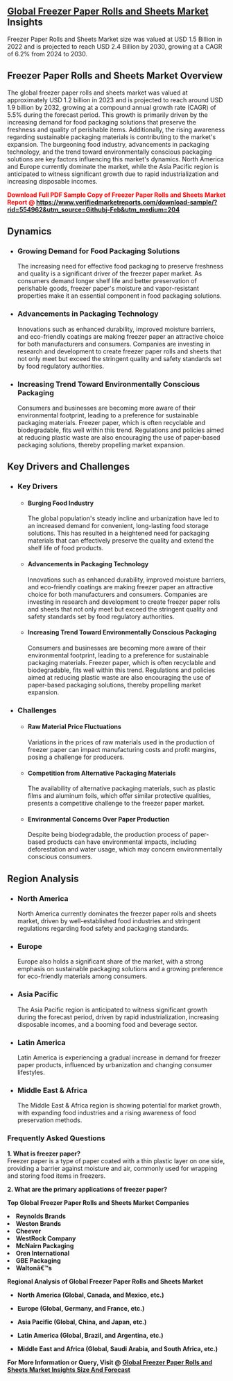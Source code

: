<h2><a href="https://www.verifiedmarketreports.com/download-sample/?rid=554962&amp;utm_source=Githubj&amp;utm_medium=204" target="_blank">Global Freezer Paper Rolls and Sheets Market</a> Insights</h2><p>Freezer Paper Rolls and Sheets Market size was valued at USD 1.5 Billion in 2022 and is projected to reach USD 2.4 Billion by 2030, growing at a CAGR of 6.2% from 2024 to 2030.</p><p> <h2>Freezer Paper Rolls and Sheets Market Overview</h2> <p>The global freezer paper rolls and sheets market was valued at approximately USD 1.2 billion in 2023 and is projected to reach around USD 1.9 billion by 2032, growing at a compound annual growth rate (CAGR) of 5.5% during the forecast period. This growth is primarily driven by the increasing demand for food packaging solutions that preserve the freshness and quality of perishable items. Additionally, the rising awareness regarding sustainable packaging materials is contributing to the market's expansion. The burgeoning food industry, advancements in packaging technology, and the trend toward environmentally conscious packaging solutions are key factors influencing this market's dynamics. North America and Europe currently dominate the market, while the Asia Pacific region is anticipated to witness significant growth due to rapid industrialization and increasing disposable incomes. </p> <p><strong><p><span class=""><span style="color: #ff0000;"><strong>Download Full PDF Sample Copy of Freezer Paper Rolls and Sheets Market Report</strong> @ </span><a href="https://www.verifiedmarketreports.com/download-sample/?rid=554962&amp;utm_source=Githubj-Feb&amp;utm_medium=204" target="_blank">https://www.verifiedmarketreports.com/download-sample/?rid=554962&amp;utm_source=Githubj-Feb&amp;utm_medium=204</a></span></p></strong></p> <h2>Dynamics</h2> <ul> <li><h3>Growing Demand for Food Packaging Solutions</h3> <p>The increasing need for effective food packaging to preserve freshness and quality is a significant driver of the freezer paper market. As consumers demand longer shelf life and better preservation of perishable goods, freezer paper's moisture and vapor-resistant properties make it an essential component in food packaging solutions. </p> </li> <li><h3>Advancements in Packaging Technology</h3> <p>Innovations such as enhanced durability, improved moisture barriers, and eco-friendly coatings are making freezer paper an attractive choice for both manufacturers and consumers. Companies are investing in research and development to create freezer paper rolls and sheets that not only meet but exceed the stringent quality and safety standards set by food regulatory authorities. </p> </li> <li><h3>Increasing Trend Toward Environmentally Conscious Packaging</h3> <p>Consumers and businesses are becoming more aware of their environmental footprint, leading to a preference for sustainable packaging materials. Freezer paper, which is often recyclable and biodegradable, fits well within this trend. Regulations and policies aimed at reducing plastic waste are also encouraging the use of paper-based packaging solutions, thereby propelling market expansion. </p> </li> </ul> <h2>Key Drivers and Challenges</h2> <ul> <li><h3>Key Drivers</h3> <ul> <li><h4>Burging Food Industry</h4> <p>The global population's steady incline and urbanization have led to an increased demand for convenient, long-lasting food storage solutions. This has resulted in a heightened need for packaging materials that can effectively preserve the quality and extend the shelf life of food products. </p> </li> <li><h4>Advancements in Packaging Technology</h4> <p>Innovations such as enhanced durability, improved moisture barriers, and eco-friendly coatings are making freezer paper an attractive choice for both manufacturers and consumers. Companies are investing in research and development to create freezer paper rolls and sheets that not only meet but exceed the stringent quality and safety standards set by food regulatory authorities. </p> </li> <li><h4>Increasing Trend Toward Environmentally Conscious Packaging</h4> <p>Consumers and businesses are becoming more aware of their environmental footprint, leading to a preference for sustainable packaging materials. Freezer paper, which is often recyclable and biodegradable, fits well within this trend. Regulations and policies aimed at reducing plastic waste are also encouraging the use of paper-based packaging solutions, thereby propelling market expansion. </p> </li> </ul> </li> <li><h3>Challenges</h3> <ul> <li><h4>Raw Material Price Fluctuations</h4> <p>Variations in the prices of raw materials used in the production of freezer paper can impact manufacturing costs and profit margins, posing a challenge for producers. </p> </li> <li><h4>Competition from Alternative Packaging Materials</h4> <p>The availability of alternative packaging materials, such as plastic films and aluminum foils, which offer similar protective qualities, presents a competitive challenge to the freezer paper market. </p> </li> <li><h4>Environmental Concerns Over Paper Production</h4> <p>Despite being biodegradable, the production process of paper-based products can have environmental impacts, including deforestation and water usage, which may concern environmentally conscious consumers. </p> </li> </ul> </li> </ul> <h2>Region Analysis</h2> <ul> <li><h3>North America</h3> <p>North America currently dominates the freezer paper rolls and sheets market, driven by well-established food industries and stringent regulations regarding food safety and packaging standards. </p> </li> <li><h3>Europe</h3> <p>Europe also holds a significant share of the market, with a strong emphasis on sustainable packaging solutions and a growing preference for eco-friendly materials among consumers. </p> </li> <li><h3>Asia Pacific</h3> <p>The Asia Pacific region is anticipated to witness significant growth during the forecast period, driven by rapid industrialization, increasing disposable incomes, and a booming food and beverage sector. </p> </li> <li><h3>Latin America</h3> <p>Latin America is experiencing a gradual increase in demand for freezer paper products, influenced by urbanization and changing consumer lifestyles. </p> </li> <li><h3>Middle East & Africa</h3> <p>The Middle East & Africa region is showing potential for market growth, with expanding food industries and a rising awareness of food preservation methods. </p> </li> </ul> <h3>Frequently Asked Questions</h3> <p><strong>1. What is freezer paper?</strong><br>Freezer paper is a type of paper coated with a thin plastic layer on one side, providing a barrier against moisture and air, commonly used for wrapping and storing food items in freezers. </p> <p><strong>2. What are the primary applications of freezer paper?</</p><p><strong>Top Global Freezer Paper Rolls and Sheets Market Companies</strong></p><div data-test-id=""><p><li>Reynolds Brands</li><li> Weston Brands</li><li> Cheever</li><li> WestRock Company</li><li> McNairn Packaging</li><li> Oren International</li><li> GBE Packaging</li><li> Waltonâ€™s</li></p><div><strong>Regional Analysis of&nbsp;Global Freezer Paper Rolls and Sheets Market</strong></div><ul><li dir="ltr"><p dir="ltr">North America&nbsp;(Global, Canada, and Mexico, etc.)</p></li><li dir="ltr"><p dir="ltr">Europe (Global, Germany, and France, etc.)</p></li><li dir="ltr"><p dir="ltr">Asia Pacific&nbsp;(Global, China, and Japan, etc.)</p></li><li dir="ltr"><p dir="ltr">Latin America&nbsp;(Global, Brazil, and Argentina, etc.)</p></li><li dir="ltr">Middle East and Africa&nbsp;(Global, Saudi Arabia, and South Africa, etc.)</li></ul><p><strong>For More Information or Query, Visit @&nbsp;</strong><strong><a href="https://www.verifiedmarketreports.com/product/freezer-paper-rolls-and-sheets-market/?utm_source=Githubj&amp;utm_medium=204" target="_blank">Global Freezer Paper Rolls and Sheets Market Insights Size And Forecast</a></strong></p></div>
